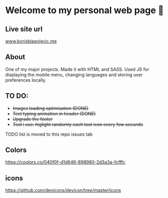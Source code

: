 # Welcome to my personal web page 👋

## Live site url
www.borisblagojevic.me

## About
One of my major projects. Made it with HTML and SASS. Used JS for displaying the mobile menu, changing languages and storing user preferences locally.

## TO DO:
- ~~Images loading optimisation (DONE)~~
- ~~Text typing animation in header (DONE)~~
- ~~Upgrade the footer~~
- ~~Tool i use: higlight randomly each tool icon every few secunds~~

TODO list is moved to this repo issues tab

## Colors
https://coolors.co/040f0f-d1d646-898980-2d3a3a-fcfffc


## icons
https://github.com/devicons/devicon/tree/master/icons
